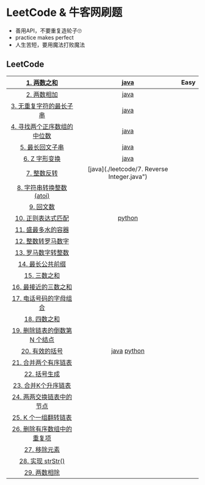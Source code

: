 # LeetCode & 牛客网刷题

* 善用API，不要重复造轮子🙄
* practice makes perfect
* 人生苦短，要用魔法打败魔法

## LeetCode

|   [1. 两数之和](https://leetcode-cn.com/problems/two-sum/)   |               [java](./leetcode/1.two_sum.md)                | Easy |
| :----------------------------------------------------------: | :----------------------------------------------------------: | :--: |
| [2. 两数相加](https://leetcode-cn.com/problems/add-two-numbers/) |           [java](./leetcode/2.add_two_numbers.md)            |      |
| [3. 无重复字符的最长子串](https://leetcode-cn.com/problems/longest-substring-without-repeating-characters/) | [java](./leetcode/3.LongestSubstringWithoutRepeatingCharacters.md) |      |
| [4. 寻找两个正序数组的中位数](https://leetcode-cn.com/problems/median-of-two-sorted-arrays/) |       [java](./leetcode/4.MedianofTwoSortedArrays.md)        |      |
| [5. 最长回文子串](https://leetcode-cn.com/problems/longest-palindromic-substring/) |     [java](./leetcode/5.LongestPalindromicSubstring.md)      |      |
| [6. Z 字形变换](https://leetcode-cn.com/problems/zigzag-conversion/) |          [java](./leetcode/6.ZigZagConversion.md")           |      |
| [7. 整数反转](https://leetcode-cn.com/problems/reverse-integer/) |         [java](./leetcode/7. Reverse Integer.java")          |      |
| [8. 字符串转换整数 (atoi)](https://leetcode-cn.com/problems/string-to-integer-atoi/) |                                                              |      |
| [9. 回文数](https://leetcode-cn.com/problems/palindrome-number/) |                                                              |      |
| [10. 正则表达式匹配](https://leetcode-cn.com/problems/regular-expression-matching/) |                          [python]()                          |      |
| [11. 盛最多水的容器](https://leetcode-cn.com/problems/container-with-most-water/) |                                                              |      |
| [12. 整数转罗马数字](https://leetcode-cn.com/problems/integer-to-roman/) |                                                              |      |
| [13. 罗马数字转整数](https://leetcode-cn.com/problems/roman-to-integer/) |                                                              |      |
| [14. 最长公共前缀](https://leetcode-cn.com/problems/longest-common-prefix/) |                                                              |      |
|    [15. 三数之和](https://leetcode-cn.com/problems/3sum/)    |                                                              |      |
| [16. 最接近的三数之和](https://leetcode-cn.com/problems/3sum-closest/) |                                                              |      |
| [17. 电话号码的字母组合](https://leetcode-cn.com/problems/letter-combinations-of-a-phone-number/) |                                                              |      |
|    [18. 四数之和](https://leetcode-cn.com/problems/4sum/)    |                                                              |      |
| [19. 删除链表的倒数第 N 个结点](https://leetcode-cn.com/problems/remove-nth-node-from-end-of-list/) |                                                              |      |
| [20. 有效的括号](https://leetcode-cn.com/problems/valid-parentheses/) |                    [java]()   [python]()                     |      |
| [21. 合并两个有序链表](https://leetcode-cn.com/problems/merge-two-sorted-lists/) |                                                              |      |
| [22. 括号生成](https://leetcode-cn.com/problems/generate-parentheses/) |                                                              |      |
| [23. 合并K个升序链表](https://leetcode-cn.com/problems/merge-k-sorted-lists/) |                                                              |      |
| [24. 两两交换链表中的节点](https://leetcode-cn.com/problems/swap-nodes-in-pairs/) |                                                              |      |
| [25. K 个一组翻转链表](https://leetcode-cn.com/problems/reverse-nodes-in-k-group/) |                                                              |      |
| [26. 删除有序数组中的重复项](https://leetcode-cn.com/problems/remove-duplicates-from-sorted-array/) |                                                              |      |
| [27. 移除元素](https://leetcode-cn.com/problems/remove-element/) |                                                              |      |
| [28. 实现 strStr()](https://leetcode-cn.com/problems/implement-strstr/) |                                                              |      |
| [29. 两数相除](https://leetcode-cn.com/problems/divide-two-integers/) |                                                              |      |


